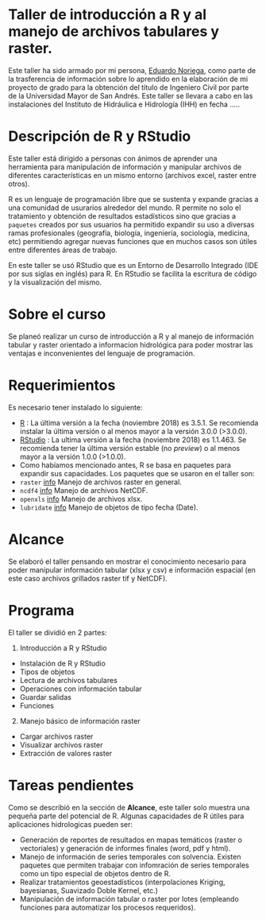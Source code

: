 # Taller de introducción a R y al manejo de archivos tabulares y raster.

Este taller ha sido armado por mi persona, [Eduardo Noriega](https://twitter.com/norteaga), como parte de la trasferencia de información sobre lo aprendido en la elaboración de mi proyecto de grado para la obtención del título de Ingeniero Civil por parte de la Universidad Mayor de San Andrés.
Este taller se llevara a cabo en las instalaciones del Instituto de Hidráulica e Hidrología (IHH) en fecha .....

# Descripción de R y RStudio
Este taller está dirigido a personas con ánimos de aprender una herramienta para manipulación de información y manipular archivos de diferentes características en un mismo entorno (archivos excel, raster entre otros).

R es un lenguaje de programación libre que se sustenta y expande gracias a una comunidad de usurarios alrededor del mundo. R permite no solo el tratamiento y obtención de resultados estadísticos sino que gracias a `paquetes` creados por sus usuarios ha permitido expandir su uso a diversas ramas profesionales (geografía, biología, ingeniería, sociología, medicina, etc) permitiendo agregar nuevas funciones que en muchos casos son útiles entre diferentes áreas de trabajo.

En este taller se usó RStudio que es un Entorno de Desarrollo Integrado (IDE por sus siglas en inglés) para R. En RStudio se facilita la escritura de código y la visualización del mismo.

# Sobre el curso
Se planeó realizar un curso de introducción a R y al manejo de información tabular y raster orientado a informacion hidrológica para poder mostrar las ventajas e inconvenientes del lenguaje de programación.

# Requerimientos
Es necesario tener instalado lo siguiente:
- [R](https://cloud.r-project.org/) : La última versión a la fecha (noviembre 2018) es 3.5.1. Se recomienda instalar la última versión o al menos mayor a la versión 3.0.0 (>3.0.0).
- [RStudio](https://www.rstudio.com/products/rstudio/download/#download) : La ultima versión a la fecha (noviembre 2018) es 1.1.463. Se recomienda tener la última versión estable (no *preview*) o al menos mayor a la versión 1.0.0 (>1.0.0).
- Como habíamos mencionado antes, R se basa en paquetes para expandir sus capacidades. Los paquetes que se usaron en el taller son:
- `raster` [info](https://cran.r-project.org/package=raster) Manejo de archivos raster en general.
- `ncdf4` [info](https://cran.r-project.org/package=ncdf4) Manejo de archivos NetCDF.
- `openxls` [info](https://cran.r-project.org/package=openxlsx) Manejo de archivos xlsx.
- `lubridate` [info](https://cran.r-project.org/package=lubridate) Manejo de objetos de tipo fecha (Date).

# Alcance
Se elaboró el taller pensando en mostrar el conocimiento necesario para poder manipular información tabular (xlsx y csv) e información espacial (en este caso archivos grillados raster tif y NetCDF).

# Programa
El taller se dividió en 2 partes:
1. Introducción a R y RStudio
- Instalación de R y RStudio
- Tipos de objetos
- Lectura de archivos tabulares
- Operaciones con información tabular
- Guardar salidas
- Funciones
2. Manejo básico de información raster
- Cargar archivos raster
- Visualizar archivos raster
- Extracción de valores raster

# Tareas pendientes
Como se describió en la sección de **Alcance**, este taller solo muestra una pequeña parte del potencial de R. Algunas capacidades de R útiles para aplicaciones hidrologicas pueden ser:
- Generación de reportes de resultados en mapas temáticos (raster o vectoriales) y generación de informes finales (word, pdf y html).
 - Manejo de información de series temporales con solvencia. Existen paquetes que permiten trabajar con infomración de series temporales como un tipo especial de objetos dentro de R.
- Realizar tratamientos geoestadísticos (interpolaciones Kriging, bayesianas, Suavizado Doble Kernel, etc.) 
- Manipulación de información tabular o raster por lotes (empleando funciones para automatizar los procesos requeridos).



